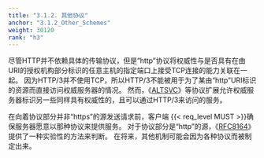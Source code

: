 ```yaml
---
title: "3.1.2. 其他协议"
anchor: "3.1.2_Other_Schemes"
weight: 30120
rank: "h3"
---
```


尽管HTTP并不依赖具体的传输协议，但是“http”协议将权威性与是否具有在由URI的授权机构部分标识的任意主机的指定端口上接受TCP连接的能力关联在一起。
因为HTTP/3并不使用TCP，所以HTTP/3不能被用于为了某由“http”URI标识的资源而直接访问权威服务器的情况。
然而，《[ALTSVC]()》等协议扩展允许权威服务器标识另一些同样具有权威性的，且可以通过HTTP/3来访问的服务。

在向着协议部分并非“https”的源发送请求前，客户端 {{< req_level MUST >}}确保服务器愿意以那种协议来提供服务。
对于协议部分是“http”的源，《[RFC8164]()》提供了一种实验性的方法来判断。
在将来，其他机制可能会因为各种协议而被制定出来。
